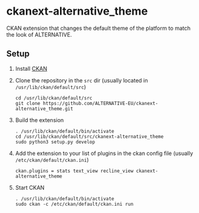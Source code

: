# ckanext-alternative_theme

CKAN extension that changes the default theme of the platform to match the look of ALTERNATIVE.

## Setup

1. Install <a href="https://docs.ckan.org/en/2.9/extensions/tutorial.html#installing-ckan" target="_blank">CKAN</a>

2. Clone the repository in the `src` dir (usually located in `/usr/lib/ckan/default/src`)
    ```
    cd /usr/lib/ckan/default/src
    git clone https://github.com/ALTERNATIVE-EU/ckanext-alternative_theme.git
    ```

3. Build the extension
    ```
    . /usr/lib/ckan/default/bin/activate
    cd /usr/lib/ckan/default/src/ckanext-alternative_theme
    sudo python3 setup.py develop
    ```

4. Add the extension to your list of plugins in the ckan config file (usually `/etc/ckan/default/ckan.ini`)
   ```
   ckan.plugins = stats text_view recline_view ckanext-alternative_theme
   ```

5. Start CKAN
   ```
   . /usr/lib/ckan/default/bin/activate
   sudo ckan -c /etc/ckan/default/ckan.ini run
   ```
